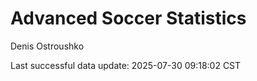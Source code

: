 # Advanced Soccer Statistics
Denis Ostroushko

<!-- gfm -->

Last successful data update: 2025-07-30 09:18:02 CST
